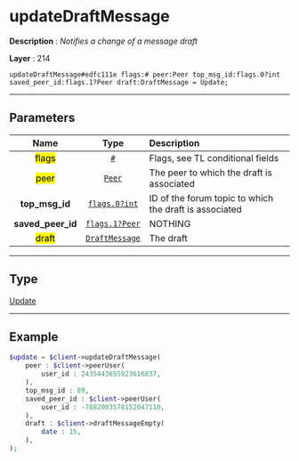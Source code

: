 # updateDraftMessage

**Description** : *Notifies a change of a message draft*

**Layer** : 214

```tl
updateDraftMessage#edfc111e flags:# peer:Peer top_msg_id:flags.0?int saved_peer_id:flags.1?Peer draft:DraftMessage = Update;
```

---

## Parameters

| Name | Type | Description |
| :---: | :---: | :--- |
| <mark>flags</mark> | [`#`](type/#) | Flags, see TL conditional fields |
| <mark>peer</mark> | [`Peer`](type/Peer) | The peer to which the draft is associated |
| **top_msg_id** | [`flags.0?int`](type/int) | ID of the forum topic to which the draft is associated |
| **saved_peer_id** | [`flags.1?Peer`](type/Peer) | NOTHING |
| <mark>draft</mark> | [`DraftMessage`](type/DraftMessage) | The draft |

---

## Type

[Update](type/Update)

---

## Example

```php
$update = $client->updateDraftMessage(
	peer : $client->peerUser(
		user_id : 2435443655923616837,
	),
	top_msg_id : 89,
	saved_peer_id : $client->peerUser(
		user_id : -7882003578152047110,
	),
	draft : $client->draftMessageEmpty(
		date : 15,
	),
);
```